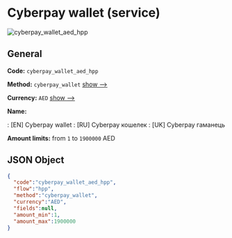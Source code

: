 
# Сyberpay wallet (service) 
![cyberpay_wallet_aed_hpp](https://static.openfintech.io/payment_methods/cyberpay_wallet_aed_hpp/logo.svg?w=400&c=v0.59.26#w200)  

## General 
 
**Code:** `cyberpay_wallet_aed_hpp` 
 
**Method:** `cyberpay_wallet` 
 [show -->](/payment-methods/cyberpay_wallet/) 
 
**Currency:** `AED` [show -->](/currencies/AED/) 
 
**Name:** 
 
:	[EN] Сyberpay wallet 
:	[RU] Сyberpay кошелек 
:	[UK] Сyberpay гаманець 
 
**Amount limits:** from `1` to `1900000` AED 

## JSON Object 

```json
{
  "code":"cyberpay_wallet_aed_hpp",
  "flow":"hpp",
  "method":"cyberpay_wallet",
  "currency":"AED",
  "fields":null,
  "amount_min":1,
  "amount_max":1900000
}
```  
